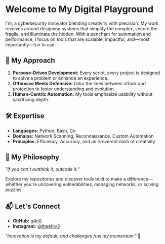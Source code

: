 # Welcome to My Digital Playground  
I'm, a cybersecurity innovator blending creativity with precision. My work revolves around designing systems that simplify the complex, secure the fragile, and illuminate the hidden. With a penchant for automation and performance, I focus on tools that are scalable, impactful, and—most importantly—fun to use.  

## 🌟 My Approach  
1. **Purpose-Driven Development:** Every script, every project is designed to solve a problem or enhance an experience.  
2. **Offensive Meets Defensive:** I blur the lines between attack and protection to foster understanding and evolution.  
3. **Human-Centric Automation:** My tools emphasize usability without sacrificing depth.  

## 🛠️ Expertise  
- **Languages:** Python, Bash, Go  
- **Domains:** Network Scanning, Reconnaissance, Custom Automation  
- **Principles:** Efficiency, Accuracy, and an irreverent dash of creativity  

## 📣 My Philosophy  
_"If you can't outthink it, outcode it."_  

Explore my repositories and discover tools built to make a difference—whether you're uncovering vulnerabilities, managing networks, or solving puzzles. 

## 📬 Let's Connect  
- **GitHub:** [q4n0](https://github.com/q4n0)  
- **Instagram:** [@theehiv3](https://instagram.com/theehiv3)  

*"Innovation is my default, and challenges fuel my momentum."* 🚀  
